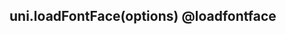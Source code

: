 ## uni.loadFontFace(options) @loadfontface

<!-- UTSAPIJSON.loadFontFace.description -->

<!-- UTSAPIJSON.loadFontFace.param -->

<!-- UTSAPIJSON.loadFontFace.returnValue -->

<!-- UTSAPIJSON.loadFontFace.example -->

<!-- UTSAPIJSON.loadFontFace.compatibility -->

<!-- UTSAPIJSON.loadFontFace.tutorial -->

<!-- UTSAPIJSON.load-font-face.example -->

<!-- UTSAPIJSON.general_type.name -->

<!-- UTSAPIJSON.general_type.param -->